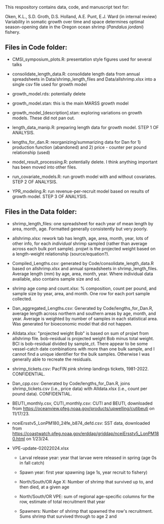 This respository contains data, code, and manuscript text for:

Oken, K.L., S.D. Groth, D.S. Holland, A.E. Punt, E.J. Ward (in internal review) Variability in somatic growth over time and space determines optimal season-opening date in the Oregon ocean shrimp (*Pandalus jordani*) fishery.

## Files in Code folder:

-   CMSI_symposium_plots.R: presentation style figures used for several talks

-   consolidate_length_data.R: consolidate length data from annual spreadsheets in Data/shrimp_length_files and Data/allshrimp.xlsx into a single csv file used for growth model

-   growth_model.rds: potentially delete

-   growth_model.stan: this is the main MARSS growth model

-   growth_model\_[description].stan: exploring variations on growth models. These did not pan out.

-   length_data_manip.R: preparing length data for growth model. STEP 1 OF ANALYSIS.

-   lengths_for_dan.R: reorganizing/summarizing data for Dan for 1) production function (abandoned) and 2) price - counter per pound relationship (used)

-   model_result_processing.R: potentially delete. I think anything important has been moved into other files.

-   run_covariate_models.R: run growth model with and without covariates. STEP 2 OF ANALYSIS.

-   YPR_modeling.R: run revenue-per-recruit model based on results of growth model. STEP 3 OF ANALYSIS.

## Files in the Data folder:

-   shrimp_length_files: one spreadsheet for each year of mean length by area, month, age. Formatted generally consistently but very poorly.

-   allshrimp.xlsx: rework tab has length, age, area, month, year, lots of other info, for each *individual* shrimp sampled (rather than average across each bulk port sample). projwt is the projected weight based on a length-weight relationship (source/equation?).

-   Compiled_Lengths.csv: generated by Code/consolidate_length_data.R based on allshrimp.xlsx and annual spreadsheets in shrimp_length_files. Average length (mm) by age, area, month, year. Where individual data available, also contains sample size and sd.

-   shrimp age comp and count.xlsx: % composition, count per pound, and sample size by year, area, and month. One row for each port sample collected.

-   Dan_aggregated_Lengths.csv: Generated by Code/lengths_for_Dan.R, average length across northern and southern areas by age, month, and year. Average is weighted by number of samples in each statistical area. Was generated for bioeconomic model that did not happen.

-   Alldata.xlsx: "projected weight Bob" is based on sum of projwt from allshrimp file. bob-residual is projected weight Bob minus total weight. BCI is bob-residual divided by sample_ct. There appear to be some vessel-catch date combinations with more than one bulk sample, and I cannot find a unique identifier for the bulk samples. Otherwise I was generally able to recreate the residuals.

-   shrimp_tickets.csv: PacFIN pink shrimp landings tickets, 1981-2022. CONFIDENTIAL.

-   Dan_cpp.csv: Generated by Code/lengths_for_Dan.R, joins shrimp_tickets.csv (i.e., price data) with Alldata.xlsx (i.e., count per pound data). CONFIDENTIAL.

-   BEUTI_monthly.csv, CUTI_monthly.csv: CUTI and BEUTI, downloaded from <https://oceanview.pfeg.noaa.gov/products/upwelling/cutibeuti> on 11/17/23.

-   nceiErsstv5_LonPM180_24fe_b874_defd.csv: SST data, downloaded from <https://coastwatch.pfeg.noaa.gov/erddap/griddap/nceiErsstv5_LonPM180.html> on 1/23/24.

-   VPE-update-02022024.xlsx

    -   Larval release year: year that larvae were released in spring (age 0s in fall catch)

    -   Spawn year: first year spawning (age 1s, year recruit to fishery)

    -   North/South/OR Age X: Number of shrimp that survived up to, and then died, at a given age

    -   North/South/OR VPE: sum of regional age-specific columns for the row, estimate of total recruitment that year

    -   Spawners: Number of shrimp that spawned the row's recruitment. Sums shrimp that survived through to age 2 and
